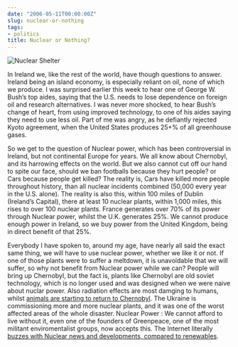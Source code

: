 ```yaml
---
date: "2006-05-11T00:00:00Z"
slug: nuclear-or-nothing
tags:
- politics
title: Nuclear or Nothing?
---
```


![Nuclear Shelter](http://static.flickr.com/56/138071833_708a52b884.jpg)

In Ireland we, like the rest of the world, have though questions to answer.
Ireland being an island economy, is especially reliant on oil, none of which
we produce. I was surprised earlier this week to hear one of George W. Bush’s
top aides, saying that the U.S. needs to lose dependence on foreign oil and
research alternatives. I was never more shocked, to hear Bush’s change of
heart, from using improved technology, to one of his aides saying they need to
use less oil. Part of me was angry, as he defiantly rejected Kyoto agreement,
when the United States produces 25+% of all greenhouse gases.

So we get to the question of Nuclear power, which has been controversial in
Ireland, but not continental Europe for years. We all know about Chernobyl,
and its harrowing effects on the world. But we also cannot cut off our hand to
spite our face, should we ban footballs because they hurt people? or Cars
because people get killed? The reality is, Cars have killed more people
throughout history, than all nuclear incidents combined (50,000 every year in
the U.S. alone). The reality is also this, within 100 miles of Dublin
(Ireland’s Capital), there at least 10 nuclear plants, within 1,000 miles,
this rises to over 100 nuclear plants. France generates over 70% of its power
through Nuclear power, whilst the U.K. generates 25%. We cannot produce enough
power in Ireland, so we buy power from the United Kingdom, being in direct
benefit of that 25%.

Everybody I have spoken to, around my age, have nearly all said the exact same
thing, we will have to use nuclear power, whether we like it or not. If one of
those plants were to suffer a meltdown, it is unavoidable that we will suffer,
so why not benefit from Nuclear power while we can? People will bring up
Chernobyl, but the fact is, plants like Chernobyl are old soviet technology,
which is no longer used and was designed when we were naive about nuclar
power. Also radiation effects are most damging to humans, whilst [animals are
starting to return to Chernobyl][Chernobyl]. The Ukraine is commissioning more
and more nuclear plants, and it was one of the worst affected areas of the
whole disaster. Nuclear Power : We cannot afford to live without it, even one
of the founders of Greenpeace, one of the most militant enviromentalist
groups, now accepts this. The Internet literally [buzzes with Nuclear news and
developments, compared to renewables][renew].

[Chernobyl]: http://news.bbc.co.uk/2/hi/europe/4923342.stm "BBC animals returning to Chernobyl"
[renew]: http://www.google.com/trends?q=Nuclear+Power,+Renewable+Energy&ctab=0&geo=all&date=all "Nuclear VS. Renewable Energy"